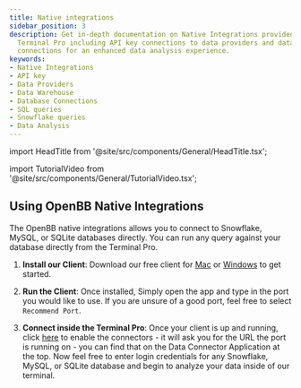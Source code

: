 ```yaml
---
title: Native integrations
sidebar_position: 3
description: Get in-depth documentation on Native Integrations provided by OpenBB
  Terminal Pro including API key connections to data providers and database/warehouse
  connections for an enhanced data analysis experience.
keywords:
- Native Integrations
- API key
- Data Providers
- Data Warehouse
- Database Connections
- SQL queries
- Snowflake queries
- Data Analysis
---
```


import HeadTitle from '@site/src/components/General/HeadTitle.tsx';

<HeadTitle title="Native Integrations | OpenBB Terminal Pro Docs" />

import TutorialVideo from '@site/src/components/General/TutorialVideo.tsx';

<TutorialVideo
  youtubeLink="https://www.youtube.com/embed/Xu4gPiftp0g?si=h7RyXWEfrUuCG-za"
  videoLegend="Short introduction to the Snowflake native integration"
/>

## Using OpenBB Native Integrations

The OpenBB native integrations allows you to connect to Snowflake, MySQL, or SQLite databases directly. You can run any query against your database directly from the Terminal Pro.

1. **Install our Client**: Download our free client for [Mac](https://openbb-installers.s3.amazonaws.com/data_connector_0.0.2.dmg) or [Windows](https://openbb-installers.s3.amazonaws.com/OpenBB+Data+Connector_0.0.2_x64_en-US.msi) to get started.

2. **Run the Client**: Once installed, Simply open the app and type in the port you would like to use. If you are unsure of a good port, feel free to select `Recommend Port`.

3. **Connect inside the Terminal Pro**: Once your client is up and running, click [here](https://pro.openbb.co/app/data-connectors) to enable the connectors - it will ask you for the URL the port is running on - you can find that on the Data Connector Application at the top. Now feel free to enter login credentials for any Snowflake, MySQL, or SQLite database and begin to analyze your data inside of our terminal.
